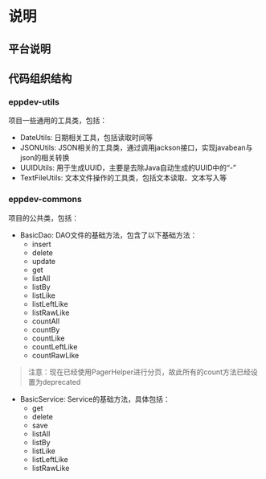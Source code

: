 # 说明
## 平台说明

## 代码组织结构
### eppdev-utils

项目一些通用的工具类，包括：

* DateUtils: 日期相关工具，包括读取时间等
* JSONUtils: JSON相关的工具类，通过调用jackson接口，实现javabean与json的相关转换
* UUIDUtils: 用于生成UUID，主要是去除Java自动生成的UUID中的“-”
* TextFileUtils: 文本文件操作的工具类，包括文本读取、文本写入等

### eppdev-commons

项目的公共类，包括：
* BasicDao: DAO文件的基础方法，包含了以下基础方法：
  * insert
  * delete
  * update
  * get
  * listAll
  * listBy
  * listLike
  * listLeftLike
  * listRawLike
  * countAll
  * countBy
  * countLike
  * countLeftLike
  * countRawLike
> 注意：现在已经使用PagerHelper进行分页，故此所有的count方法已经设置为deprecated

* BasicService: Service的基础方法，具体包括：
  * get
  * delete
  * save
  * listAll
  * listBy
  * listLike
  * listLeftLike
  * listRawLike

